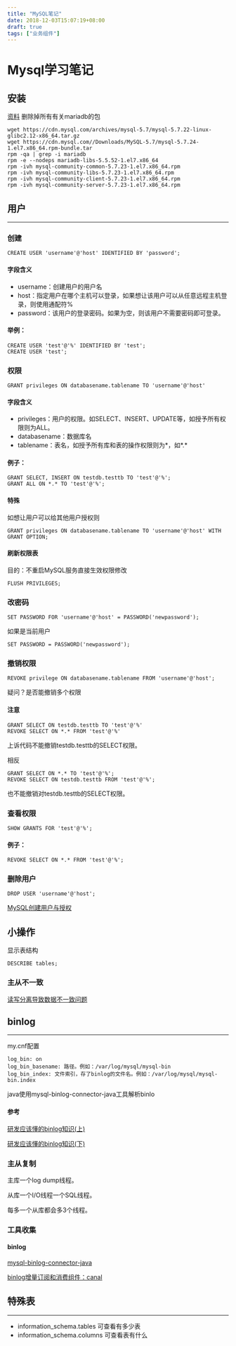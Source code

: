 ```yaml
---
title: "MySQL笔记"
date: 2018-12-03T15:07:19+08:00
draft: true
tags: ["业务组件"]
---
```


# Mysql学习笔记
## 安装
[资料](https://www.cnblogs.com/starof/p/4680083.html)
删除掉所有有关mariadb的包
```
wget https://cdn.mysql.com/archives/mysql-5.7/mysql-5.7.22-linux-glibc2.12-x86_64.tar.gz
wget https://cdn.mysql.com//Downloads/MySQL-5.7/mysql-5.7.24-1.el7.x86_64.rpm-bundle.tar
rpm -qa | grep -i mariadb
rpm -e --nodeps mariadb-libs-5.5.52-1.el7.x86_64
rpm -ivh mysql-community-common-5.7.23-1.el7.x86_64.rpm
rpm -ivh mysql-community-libs-5.7.23-1.el7.x86_64.rpm
rpm -ivh mysql-community-client-5.7.23-1.el7.x86_64.rpm
rpm -ivh mysql-community-server-5.7.23-1.el7.x86_64.rpm
```
## 用户
----
### 创建
```
CREATE USER 'username'@'host' IDENTIFIED BY 'password';
```
#### 字段含义
* username：创建用户的用户名
* host：指定用户在哪个主机可以登录，如果想让该用户可以从任意远程主机登录，则使用通配符%
* password：该用户的登录密码。如果为空，则该用户不需要密码即可登录。
#### 举例：
```
CREATE USER 'test'@'%' IDENTIFIED BY 'test';
CREATE USER 'test';
```
### 权限
```
GRANT privileges ON databasename.tablename TO 'username'@'host'
```
#### 字段含义
* privileges：用户的权限。如SELECT、INSERT、UPDATE等，如授予所有权限则为ALL。
* databasename：数据库名
* tablename：表名，如授予所有库和表的操作权限则为*，如*.*
#### 例子：
```
GRANT SELECT, INSERT ON testdb.testtb TO 'test'@'%';
GRANT ALL ON *.* TO 'test'@'%';
```
#### 特殊
如想让用户可以给其他用户授权则
```
GRANT privileges ON databasename.tablename TO 'username'@'host' WITH GRANT OPTION;
```
#### 刷新权限表

目的：不重启MySQL服务直接生效权限修改
```
FLUSH PRIVILEGES;
```

### 改密码
```
SET PASSWORD FOR 'username'@'host' = PASSWORD('newpassword');
```
如果是当前用户
```
SET PASSWORD = PASSWORD('newpassword');
```
### 撤销权限
```
REVOKE privilege ON databasename.tablename FROM 'username'@'host';
```
疑问？是否能撤销多个权限
#### 注意
```
GRANT SELECT ON testdb.testtb TO 'test'@'%'
REVOKE SELECT ON *.* FROM 'test'@'%'
```
上诉代码不能撤销testdb.testtb的SELECT权限。

相反
```
GRANT SELECT ON *.* TO 'test'@'%';
REVOKE SELECT ON testdb.testtb FROM 'test'@'%';
```
也不能撤销对testdb.testtb的SELECT权限。
### 查看权限
```
SHOW GRANTS FOR 'test'@'%';
```
#### 例子：
```
REVOKE SELECT ON *.* FROM 'test'@'%';
```
### 删除用户
```
DROP USER 'username'@'host';
```
[MySQL创建用户与授权](https://www.cnblogs.com/sos-blue/p/6852945.html)
## 小操作
显示表结构
```
DESCRIBE tables;
```
### 主从不一致
[读写分离导致数据不一致问题](https://www.cnblogs.com/xiaoyuanren/p/7887451.html)



## binlog
---
my.cnf配置
```
log_bin: on
log_bin_basename: 路径。例如：/var/log/mysql/mysql-bin
log_bin_index: 文件索引，存了binlog的文件名。例如：/var/log/mysql/mysql-bin.index
```
java使用mysql-binlog-connector-java工具解析binlo

#### 参考

[研发应该懂的binlog知识(上)](https://www.cnblogs.com/rjzheng/p/9721765.html)

[研发应该懂的binlog知识(下)](https://www.cnblogs.com/rjzheng/p/9745551.html)

### 主从复制
主库一个log dump线程。

从库一个I/O线程一个SQL线程。

每多一个从库都会多3个线程。

### 工具收集

#### binlog

[mysql-binlog-connector-java](https://github.com/shyiko/mysql-binlog-connector-java)

[binlog增量订阅和消费组件：canal](https://github.com/alibaba/canal)

## 特殊表
---
* information_schema.tables 可查看有多少表
* information_schema.columns 可查看表有什么